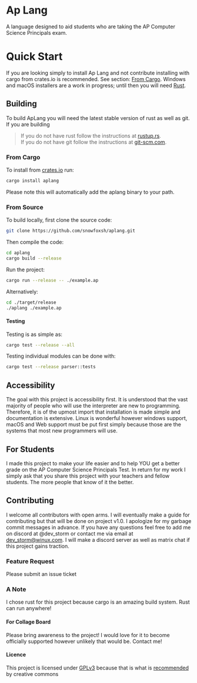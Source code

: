 # Ap Lang
A language designed to aid students who are taking the AP Computer Science Principals exam. 

# Quick Start
If you are looking simply to install Ap Lang and not contribute installing with cargo from crates.io is recommended.
See section: [From Cargo](#from-cargo). Windows and macOS installers are a work in progress; until then you will
need [Rust](https://rust-lang.org).

## Building
To build ApLang you will need the latest stable version of rust as well as git. If you are building 
> If you do not have rust follow the instructions at [rustup.rs](https://rustup.rs). \
> If you do not have git follow the instructions at [git-scm.com](https://git-scm.com/downloads).

### From Cargo
To install from [crates.io](https://crates.io/crates/aplang) run: 

```bash
cargo install aplang
```
Please note this will automatically add the aplang binary to your path.

### From Source
To build locally, first clone the source code:
```bash
git clone https://github.com/snowfoxsh/aplang.git
```

Then compile the code:
```bash
cd aplang
cargo build --release
```

Run the project:
```bash
cargo run --release -- ./example.ap
```

Alternatively:
```bash
cd ./target/release
./aplang ./example.ap
```

#### Testing
Testing is as simple as:
```bash
cargo test --release --all
```

Testing individual modules can be done with:
```bash
cargo test --release parser::tests
```

## Accessibility
The goal with this project is accessibility first. It is understood that the vast majority of people who will 
use the interpreter are new to programming. Therefore, it is of the upmost import that installation is made simple and 
documentation is extensive. Linux is wonderful however windows support, macOS and Web support must be put first
simply because those are the systems that most new programmers will use.


## For Students
I made this project to make your life easier and to help YOU get a better grade on the AP Computer Science Principals Test. 
In return for my work I simply ask that you share this project with your teachers and fellow students. The more people
that know of it the better.


## Contributing 
I welcome all contributors with open arms. I will eventually make a guide for contributing but that will be done on
project v1.0. I apologize for my garbage commit messages in advance. If you have any questions feel free to add me on discord
at @dev_storm or contact me via email at [dev_storm@winux.com](mailto:dev_storm@example.com). I will make a discord server as well as matrix chat if 
this project gains traction.

### Feature Request
Please submit an issue ticket

### A Note
I chose rust for this project because cargo is an amazing build system. Rust can run anywhere! 

#### For Collage Board
Please bring awareness to the project! I would love for it to become officially supported however unlikely that would be.
Contact me!

#### Licence
This project is licensed under [GPLv3](https://www.gnu.org/licenses/gpl-3.0.en.html) because that is what is [recommended](https://creativecommons.org/about/program-areas/software/) by creative commons 
